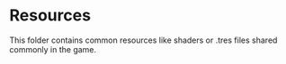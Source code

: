 # Resources

This folder contains common resources like shaders or .tres files shared commonly in the game.